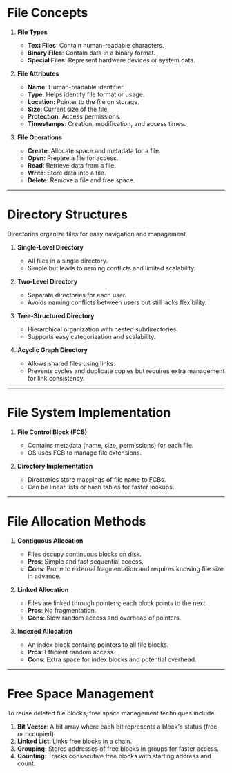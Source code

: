 # **File Concepts**  

1. **File Types**  
   - **Text Files**: Contain human-readable characters.  
   - **Binary Files**: Contain data in a binary format.  
   - **Special Files**: Represent hardware devices or system data.  

2. **File Attributes**  
   - **Name**: Human-readable identifier.  
   - **Type**: Helps identify file format or usage.  
   - **Location**: Pointer to the file on storage.  
   - **Size**: Current size of the file.  
   - **Protection**: Access permissions.  
   - **Timestamps**: Creation, modification, and access times.  

3. **File Operations**  
   - **Create**: Allocate space and metadata for a file.  
   - **Open**: Prepare a file for access.  
   - **Read**: Retrieve data from a file.  
   - **Write**: Store data into a file.  
   - **Delete**: Remove a file and free space.  

---

# **Directory Structures**  
Directories organize files for easy navigation and management.  

1. **Single-Level Directory**  
   - All files in a single directory.  
   - Simple but leads to naming conflicts and limited scalability.  

2. **Two-Level Directory**  
   - Separate directories for each user.  
   - Avoids naming conflicts between users but still lacks flexibility.  

3. **Tree-Structured Directory**  
   - Hierarchical organization with nested subdirectories.  
   - Supports easy categorization and scalability.  

4. **Acyclic Graph Directory**  
   - Allows shared files using links.  
   - Prevents cycles and duplicate copies but requires extra management for link consistency.  

---

# **File System Implementation**  

1. **File Control Block (FCB)**  
   - Contains metadata (name, size, permissions) for each file.  
   - OS uses FCB to manage file extensions.  

2. **Directory Implementation**  
   - Directories store mappings of file name to FCBs.  
   - Can be linear lists or hash tables for faster lookups.  

---

# **File Allocation Methods**  

1. **Contiguous Allocation**  
   - Files occupy continuous blocks on disk.  
   - **Pros**: Simple and fast sequential access.  
   - **Cons**: Prone to external fragmentation and requires knowing file size in advance.  

2. **Linked Allocation**  
   - Files are linked through pointers; each block points to the next.  
   - **Pros**: No fragmentation.  
   - **Cons**: Slow random access and overhead of pointers.  

3. **Indexed Allocation**  
   - An index block contains pointers to all file blocks.  
   - **Pros**: Efficient random access.  
   - **Cons**: Extra space for index blocks and potential overhead.  

---

# **Free Space Management**  
To reuse deleted file blocks, free space management techniques include:  

1. **Bit Vector**: A bit array where each bit represents a block's status (free or occupied).  
2. **Linked List**: Links free blocks in a chain.  
3. **Grouping**: Stores addresses of free blocks in groups for faster access.  
4. **Counting**: Tracks consecutive free blocks with starting address and count.  
